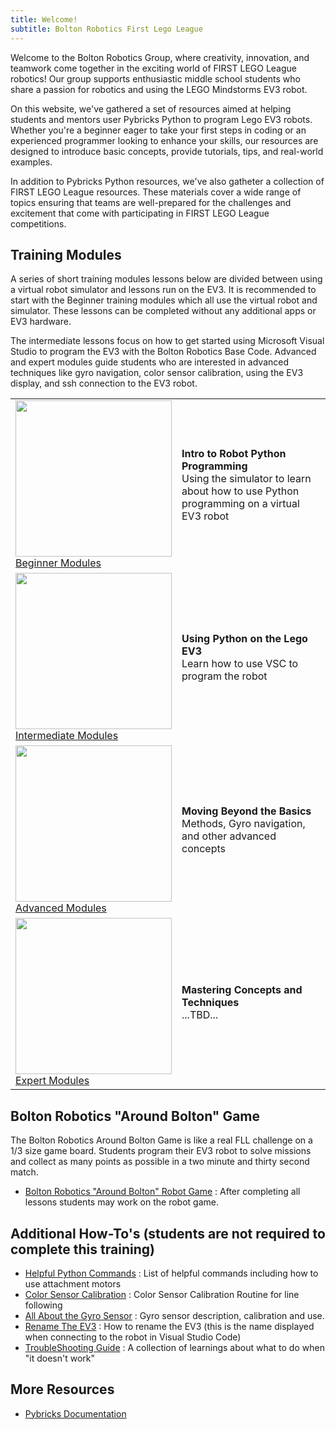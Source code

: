 ```yaml
---
title: Welcome!
subtitle: Bolton Robotics First Lego League
---
```


Welcome to the Bolton Robotics Group, where creativity, innovation, and teamwork come together in the exciting world of FIRST LEGO League robotics! Our group supports enthusiastic middle school students who share a passion for robotics and using the LEGO Mindstorms EV3 robot.

On this website, we've gathered a set of resources aimed at helping students and mentors user Pybricks Python to program Lego EV3 robots.   Whether you're a beginner eager to take your first steps in coding or an experienced programmer looking to enhance your skills, our resources are designed to introduce basic concepts, provide tutorials, tips, and real-world examples.

In addition to Pybricks Python resources, we've also gatheter a collection of FIRST LEGO League resources. These materials cover a wide range of topics ensuring that teams are well-prepared for the challenges and excitement that come with participating in FIRST LEGO League competitions.

## Training Modules
A series of short training modules lessons below are divided between using a virtual robot simulator and lessons run on the EV3.  It is recommended to start with the Beginner training modules which all use the virtual robot and simulator.  These lessons can be completed without any additional apps or EV3 hardware.

The intermediate lessons focus on how to get started using Microsoft Visual Studio to program the EV3 with the Bolton Robotics Base Code.  Advanced and expert modules guide students who are interested in advanced techniques like gyro navigation, color sensor calibration, using the EV3 display, and ssh connection to the EV3 robot. 

<TABLE>
<TR><TD><img src="https://fssfll.github.io/fssfll/images/beginner.jpg" width=250><BR><A HREF="../lessons/beginner/beginner">Beginner Modules</A> </TD><TD><B>Intro to Robot Python Programming</B><BR>Using the simulator to learn about how to use Python programming on a virtual EV3 robot
</TD>
</TR>

<TR><TD><img src="https://fssfll.github.io/fssfll/images/intermediate.jpg" width=250><BR><A HREF="../lessons/intermediate/intermediate">Intermediate Modules</A> </TD><TD><B>Using Python on the Lego EV3</B><BR>Learn how to use VSC to program the robot
</TD>
</TR>

<TR><TD><img src="https://fssfll.github.io/fssfll/images/advanced.jpg" width=250><BR><A HREF="../lessons/advanced/advanced">Advanced Modules</A> </TD><TD><B>Moving Beyond the Basics</B><BR>Methods, Gyro navigation, and other advanced concepts
</TD>
</TR>

<TR><TD><img src="https://fssfll.github.io/fssfll/images/expert.jpg" width=250><BR><A HREF="../lessons/expert/expert.md">Expert Modules</A> </TD><TD><B>Mastering Concepts and Techniques</B><BR>...TBD...
</TD>
</TR>

</TABLE>

## Bolton Robotics "Around Bolton" Game
The Bolton Robotics Around Bolton Game is like a real FLL challenge on a 1/3 size game board.  Students program their EV3 robot to solve missions and collect as many points as possible in a two minute and thirty second match.
- [Bolton Robotics "Around Bolton" Robot Game](./spring_2022/robot_game.md) : After completing all lessons students may work on the robot game.

## Additional How-To's (students are not required to complete this training)
- [Helpful Python Commands](./howto/Python_Commands.pdf) : List of helpful commands including how to use attachment motors
- [Color Sensor Calibration](./calibration/calibration.md) : Color Sensor Calibration Routine for line following
- [All About the Gyro Sensor](./gyro/gyro.md) : Gyro sensor description, calibration and use.
- [Rename The EV3](./rename/rename.md) : How to rename the EV3 (this is the name displayed when connecting to the robot in Visual Studio Code)
- [TroubleShooting Guide](./troubleshooting/troubleshooting.md) : A collection of learnings about what to do when "it doesn't work"

## More Resources
* [Pybricks Documentation](https://pybricks.com/ev3-micropython/index.html)
